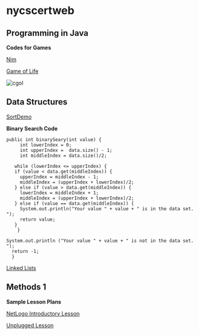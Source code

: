 # nycscertweb

## Programming in Java

**Codes for Games**

[Nim](https://github.com/hunter-teacher-cert/work_csci70900-mlaks23/blob/master/1/Nim.java)

[Game of Life](https://github.com/hunter-teacher-cert/work_csci70900-mlaks23/blob/master/3/Cgol.java)

![cgol](https://user-images.githubusercontent.com/84258308/126729807-4ee4f364-4d77-42d0-a5d1-d2bb62e11e78.jpg)




## Data Structures

[SortDemo](https://github.com/hunter-teacher-cert/work_csci70900-mlaks23/blob/master/ds/sort1/SortDemo.java)


**Binary Search Code**

	public int binarySeary(int value) {
	     int lowerIndex = 0;
	     int upperIndex =  data.size() - 1;
	     int middleIndex = data.size()/2;

	   while (lowerIndex <= upperIndex) {
       if (value < data.get(middleIndex)) {
         upperIndex = middleIndex - 1;
         middleIndex = (upperIndex + lowerIndex)/2;
       } else if (value > data.get(middleIndex)) {
         lowerIndex = middleIndex + 1;
         middleIndex = (upperIndex + lowerIndex)/2;
       } else if (value == data.get(middleIndex)) {
         System.out.println("Your value " + value + " is in the data set. ");
         return value;
       }
	    }

    System.out.println ("Your value " + value + " is not in the data set. ");
	  return -1; 
      }

[Linked Lists](https://github.com/hunter-teacher-cert/work_csci70900-mlaks23/blob/master/ds/lists/Llist.java)


## Methods 1

**Sample Lesson Plans**

[NetLogo Introductory Lesson](https://github.com/hunter-teacher-cert/work_csci70900-mlaks23/blob/master/meth1/05_netlogo.md)

[Unplugged Lesson](https://github.com/hunter-teacher-cert/work_csci70900-mlaks23/blob/master/meth1/06_unplugged.md)
